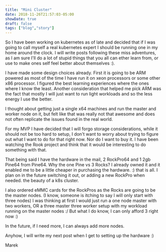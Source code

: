 ```yaml
---
title: "Mini Cluster"
date: 2018-11-26T21:57:03-05:00
showDate: true
draft: false
tags: ["blog","story"]
---
```


So I have been working on kubernetes as of late and decided that if I was going to call myself a real kubernetes expert I should be running one in my home around the clock. I will write posts following these miss adventures, as I am sure I'll do a lot of stupid things that you all can ether learn from, or use to make ones self feel better about themselves :).

I have made some design choices already. First it is going to be ARM powered as most of the time I have run it on xeon processors or some other x86 processor. I figured the best learning experiences where the ones where I know the least. Another consideration that helped me pick ARM was the fact that mostly I will just want to run light workloads and so the less energy I use the better.

I thought about getting just a single x64 machines and run the master and worker node on it, but felt like that was really not that awesome and does not often replicate the issues found in the real world.

For my MVP I have decided that I will forgo storage considerations, while it should not be too hard to setup, I don't want to worry about trying to figure out what I want to do for that right now. Nor do I want to buy it. I have been watching the Rook project and think that it would be interesting to do something with that.

That being said I have the hardware in the mail, 2 RockPro64 and 1 2gb Pine64 from Pine64. Why the one Pine vs 3 Rocks? I already owned it and it enabled me to be a little cheaper in purchasing the hardware. :) that is all. I plan on in the future switching it out, or adding a new RockPro when needed. the beauty of a k8s cluster.

I also ordered eMMC cards for the RockPros as the Rocks are going to be the master nodes. (I know, someone is itching to say I will only start with three nodes) I was thinking at first I would just run a one node master with two workers, OR a three master three worker setup with my workload running on the master nodes :/ But what I do know, I can only afford 3 right now :)

In the future, if I need more, I can always add more nodes.

Anyhow, I will write my next post when I get to setting up the hardware :)

Marek